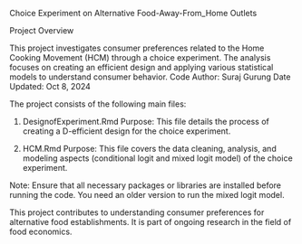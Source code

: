 Choice Experiment on Alternative Food-Away-From_Home Outlets

Project Overview

This project investigates consumer preferences related to the Home Cooking Movement (HCM) through a choice experiment. The analysis focuses on creating an efficient design and applying various statistical models to understand consumer behavior.
Code Author: Suraj Gurung
Date Updated: Oct 8, 2024

The project consists of the following main files:
1. DesignofExperiment.Rmd
Purpose: This file details the process of creating a D-efficient design for the choice experiment.

2. HCM.Rmd
Purpose: This file covers the data cleaning, analysis, and modeling aspects (conditional logit and mixed logit model) of the choice experiment.

Note: Ensure that all necessary packages or libraries are installed before running the code. You need an older version to run the mixed logit model.

This project contributes to understanding consumer preferences for alternative food establishments. It is part of ongoing research in the field of food economics.
